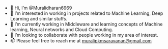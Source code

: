 - 👋 Hi, I’m @Muralidharan6969
- 👀 I’m interested in working in projects related to Machine Learning, Deep Learning and similar stuffs.
- 🌱 I’m currently working in Middleware and learning concepts of Machine learning, Neural networks and Cloud Computing.
- 💞️ I’m looking to collaborate with people working in my area of interest.
- 📫 Please feel free to reach me at muralipkmsaravanan@gmail.com

<!---
Muralidharan6969/Muralidharan6969 is a ✨ special ✨ repository because its `README.md` (this file) appears on your GitHub profile.
You can click the Preview link to take a look at your changes.
--->
